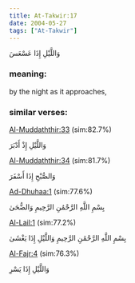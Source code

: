 ```yaml
---
title: At-Takwir:17
date: 2004-05-27
tags: ["At-Takwir"]
---
```

وَاللَّيْلِ إِذَا عَسْعَسَ
### meaning: 
by the night as it approaches,
### similar verses: 

[Al-Muddaththir:33](/74/33) (sim:82.7%)

وَاللَّيْلِ إِذْ أَدْبَرَ

[Al-Muddaththir:34](/74/34) (sim:81.7%)

وَالصُّبْحِ إِذَا أَسْفَرَ

[Ad-Dhuhaa:1](/93/1) (sim:77.6%)

بِسْمِ اللَّهِ الرَّحْمَٰنِ الرَّحِيمِ وَالضُّحَىٰ

[Al-Lail:1](/92/1) (sim:77.2%)

بِسْمِ اللَّهِ الرَّحْمَٰنِ الرَّحِيمِ وَاللَّيْلِ إِذَا يَغْشَىٰ

[Al-Fajr:4](/89/4) (sim:76.3%)

وَاللَّيْلِ إِذَا يَسْرِ

